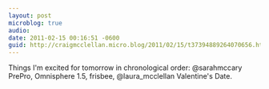 ```yaml
---
layout: post
microblog: true
audio: 
date: 2011-02-15 00:16:51 -0600
guid: http://craigmcclellan.micro.blog/2011/02/15/t37394889264070656.html
---
```

Things I'm excited for tomorrow in chronological order: @sarahmccary PrePro, Omnisphere 1.5, frisbee, @laura_mcclellan Valentine's Date.
